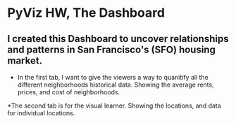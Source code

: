 # PyViz HW, The Dashboard

## I created this Dashboard to uncover relationships and patterns in San Francisco's (SFO) housing market.

* In the first tab, I want to give the viewers a way to quanitify all the different neighborhoods historical data. Showing the average rents, prices, and cost of neighborhoods. 

*The second tab is for the visual learner. Showing the locations, and data for individual locations. 

